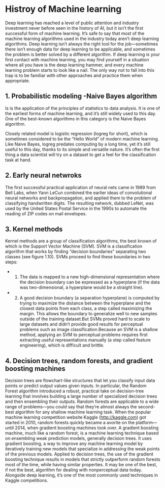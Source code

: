 # Histroy of Machine learning

Deep learning has reached a level of public attention and industry investment never before seen in the history of AI, but it isn’t the first successful form of machine learning. It’s safe to say that most of the machine learning algorithms used in the industry today aren’t deep learning algorithms. Deep learning isn’t always the right tool for the job—sometimes there isn’t enough data for deep learning to be applicable, and sometimes the problem is better solved by a different algorithm. If deep learning is your first contact with machine learning, you may find yourself in a situation where all you have is the deep learning hammer, and every machine learning problem starts to look like a nail. The only way not to fall into this trap is to be familiar with other approaches and practice them when appropriate.


## 1. Probabilistic modeling -Naive Bayes algorithm

Is is the application of the principles of statistics to data analysis. It is one of the earliest forms of machine learning, and it’s still widely used to this day. One of the best-known algorithms in this category is the Naive Bayes algorithm.

Closely related model is logistic regression (logreg for short), which is sometimes considered to be the “Hello World” of modern machine learning. Like Naive Bayes, logreg predates computing by a long time, yet it’s still useful to this day, thanks to its simple and versatile nature. It’s often the first thing a data scientist will try on a dataset to get a feel for the classification task at hand.

## 2. Early neural netwroks
The first successful practical application of neural nets came in 1989 from Bell Labs, when Yann LeCun combined the earlier ideas of convolutional neural networks and backpropagation, and applied them to the problem of classifying handwritten digits. The resulting network, dubbed LeNet, was used by the United States Postal Service in the 1990s to automate the reading of ZIP codes on mail envelopes.

## 3. Kernel methods
Kernel methods are a group of classification algorithms, the best known of which is the Support Vector Machine (SVM).
SVM is a classification algorithm that works by finding “decision boundaries” separating two classes (see figure 1.10). SVMs
proceed to find these boundaries in two steps:
- 1. The data is mapped to a new high-dimensional representation where the decision boundary can be expressed as a hyperplane (if the data was two-dimensional, a hyperplane would be a straight line).
- 2. A good decision boundary (a separation hyperplane) is computed by trying to maximize the distance between the hyperplane and the closest data points from each class, a step called maximizing the margin. This allows the boundary to generalize well to new samples outside of the training dataset.But SVMs proved hard to scale to large datasets and didn’t provide good results for perceptual problems such as image classification.Because an SVM is a shallow method, applying an SVM to perceptual problems requires first extracting useful representations manually (a step called feature engineering), which is difficult and brittle.

## 4. Decision trees, random forests, and gradient boosting machines
Decision trees are flowchart-like structures that let you classify input data points or predict output values given inputs.
In particular, the Random Forest algorithm introduced a robust, practical take on decision-tree learning that involves building a large number of specialized decision trees and then ensembling their outputs. Random forests are applicable to a wide range of problems—you could say that they’re almost always the second-best algorithm for any shallow machine learning task. When the popular machine learning competition website Kaggle (http://kaggle.com) got started in 2010, random forests quickly became a avorite on the platform—until 2014, when gradient boosting machines took over. A gradient boosting machine, much like a random forest, is a machine learning technique based on ensembling weak prediction models, generally decision trees. It uses gradient boosting, a way to improve any machine learning model by iteratively training new models that specialize in addressing the weak points of the previous models. Applied to decision trees, the use of the gradient boosting technique results in models that strictly outperform random forests most of the time, while having similar properties. It may be one of the best, if not the best, algorithm for dealing with nonperceptual data today. Alongside deep learning, it’s one of the most commonly used techniques in Kaggle competitions.